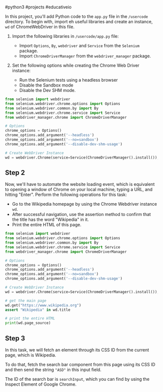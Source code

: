 #python3 #projects #educativeio 

In this project, you'll add Python code to the `app.py` file in the `/usercode` directory. To begin with, import eh useful libraries and create an instance, `wd` of ChromeWebDriver in this file.

1. Import the following libraries in `/usercode/app.py` file:
	-  Import `Options`, `By`, `webdriver` and `Service` from the `Selenium` package.
	- Import `ChromeDriverManager` from the `webdriver_manager` package.

2. Set the following options while creating the Chrome Web Driver instance:
	- Run the Selenium tests using a headless browser
	- Disable the Sandbox mode
	- Disable the Dev SHM mode.

```python
from selenium import webdriver
from selenium.webdriver.chrome.options import Options
from selenium.webdriver.common.by import By
from selenium.webdriver.chrome.service import Service
from webdriver_manager.chrome import ChromeDriverManager

# Options
chrome_options = Options()
chrome_options.add_argument('--headless')
chrome_options.add_argument('--no=sandbox')
chrome_options.add_argument('--disable-dev-shm-usage')

# Create WebDriver Instance
wd = webdriver.Chrome(service=Service(ChromeDriverManager().install()),options=chrome_options)
```
## Step 2

Now, we'll have to automate the website loading event, which is equivalent to opening a window of Chrome on your local machine, typing a URL, and hitting "Enter". Perform the following operations for this task:

- Go to the Wikipedia homepage by using the Chrome Webdriver instance `wd`. 
- After successful navigation, use the assertion method to confirm that the title has the word "Wikipedia" in it.
- Print the entire HTML of this page.

```python
from selenium import webdriver
from selenium.webdriver.chrome.options import Options
from selenium.webdriver.common.by import By
from selenium.webdriver.chrome.service import Service
from webdriver_manager.chrome import ChromeDriverManager

# Options
chrome_options = Options()
chrome_options.add_argument('--headless')
chrome_options.add_argument('--no=sandbox')
chrome_options.add_argument('--disable-dev-shm-usage')

# Create WebDriver Instance
wd = webdriver.Chrome(service=Service(ChromeDriverManager().install()),options=chrome_options)

# get the main page
wd.get("https://www.wikipedia.org")
assert "Wikipedia" in wd.title

# print the entire HTML
print(wd.page_source)
```
## Step 3

In this task, we will fetch an element through its CSS ID from the current page, which is Wikipedia.

To do that, fetch the search bar component from this page using its CSS ID and then send the string `"ASD"` in this input field.

The ID of the search bar is `searchInput`, which you can find by using the Inspect Element of Google Chrome.

